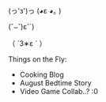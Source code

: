 (っ'з')っ      (◕ε  ◕｡  )

(˘⌣˘)ε˘`)

（ ´3∗ε ` ）
              
              

Things on the Fly:
- Cooking Blog
- August Bedtime Story
- Video Game Collab..? :0
